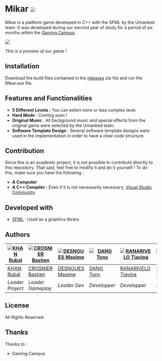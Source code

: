 # Mikar ![](https://media.discordapp.net/attachments/1049962809338896384/1050009234668015626/096c2a84-c1bd-4759-a828-dfe051c19bab.webp?width=87&height=58)

Mikar is a platform game developed in C++ with the SFML by the Unranked team. It was developed during our second year of study for a period of six months within the [Gaming Campus](https://gamingcampus.fr/ecoles/ecole-developpeur-jeux-video-g-tech.html).

![](https://media.discordapp.net/attachments/1050541279634796614/1050541893366333561/image.png)

*This is a preview of our game !*

## Installation
Download the build files contained in the [releases]() zip file and run the Mikar.exe file.

## Features and Functionalities
- **5 Different Levels :** You can select more or less complex level.
- **Hard Mode** : Coming soon !
- **Original Music** : All background music and special effects from the original game were selected by the Unranked team.
- **Software Template Design** : Several software template designs were used in the implementation in order to have a clear code structure.

## Contribution

Since this is an academic project, it is not possible to contribute directly to this repository. That said, feel free to modify it and do it yourself ! To do this, make sure you have the following :

- **A Computer**
- **A C++ Compiler :** Even if it is not necessarily necessary, [Visual Studio Community](https://visualstudio.microsoft.com/fr/vs/community/).

## Developed with

* [SFML](https://www.sfml-dev.org/) : Used as a graphics library

## Authors

| [![KHAN Rubal](https://media.discordapp.net/attachments/1047436479066030145/1062126397897842748/5b2e5d9fcaca2727c1cec135551a6a981.png)](https://github.com/) | [![CROSNIER Bastien](https://media.discordapp.net/attachments/1047436479066030145/1062127281079857202/4593f5fef18d9187023161f85ba26f5e1.png)](https://github.com/) | [![DESNOUES Maxime](https://media.discordapp.net/attachments/1047436479066030145/1062128618836328558/IMG_6729.jpg)](https://github.com/) | [![DANG Tony](https://media.discordapp.net/attachments/1047436479066030145/1062128894964142191/52f69eade044f0f7d122adf30d3786091.png)](https://github.com/) | [![RANARIVELO Tiavina]()](https://github.com/) | [![BOSSE Enzo](https://media.discordapp.net/attachments/1047436479066030145/1062127540581449738/b88afe05901b740e584f5f20c1f38a3c.png)](https://github.com/) |
| ---- | ---- | ---- | ---- | ---- | ---- |
| [KHAN Rubal](https://github.com/) | [CROSNIER Bastien](https://github.com/) | [DESNOUES Maxime](https://github.com/) | [DANG Tony](https://github.com/) | [RANARIVELO Tiavina](https://github.com/) | [BOSSE Enzo](https://github.com/) |
| _Leader Project_ | _Leader Gameplay_ | _Leader Dev_ | _Developper_ | _Developper_ | _Developper_ |

## License

All Rights Reserved

## Thanks

Thanks to :
- Gaming Campus
